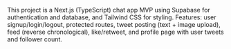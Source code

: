 <!-- Use this file to provide workspace-specific custom instructions to Copilot. For more details, visit https://code.visualstudio.com/docs/copilot/copilot-customization#_use-a-githubcopilotinstructionsmd-file -->

This project is a Next.js (TypeScript) chat app MVP using Supabase for authentication and database, and Tailwind CSS for styling. Features: user signup/login/logout, protected routes, tweet posting (text + image upload), feed (reverse chronological), like/retweet, and profile page with user tweets and follower count.
